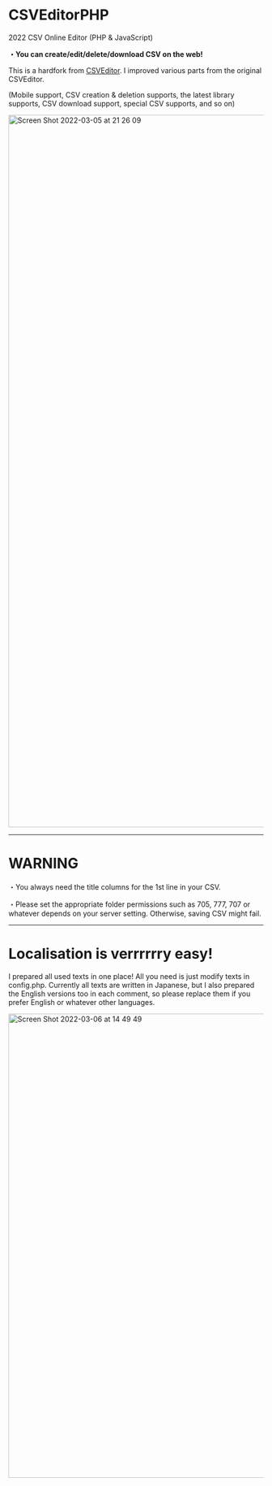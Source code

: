# CSVEditorPHP
2022 CSV Online Editor (PHP &amp; JavaScript)

**・You can create/edit/delete/download CSV on the web!**

This is a hardfork from [CSVEditor](https://github.com/Kortforsyningen/CSVEditor).
I improved various parts from the original CSVEditor. 

(Mobile support, CSV creation & deletion supports, the latest library supports, CSV download support, special CSV supports, and so on)

<img width="1403" alt="Screen Shot 2022-03-05 at 21 26 09" src="https://user-images.githubusercontent.com/91220554/156905456-087f2c7e-639b-429a-a905-81494a0bbbe7.png">

---

# WARNING

・You always need the title columns for the 1st line in your CSV.

・Please set the appropriate folder permissions such as 705, 777, 707 or whatever depends on your server setting. Otherwise, saving CSV might fail.

---

# Localisation is verrrrrry easy!

I prepared all used texts in one place! All you need is just modify texts in config.php.
Currently all texts are written in Japanese, but I also prepared the English versions too in each comment, so please replace them if you prefer English or whatever other languages.

<img width="914" alt="Screen Shot 2022-03-06 at 14 49 49" src="https://user-images.githubusercontent.com/91220554/156937836-0287f361-51b0-4b79-a2bd-8dfef4230fff.png">
